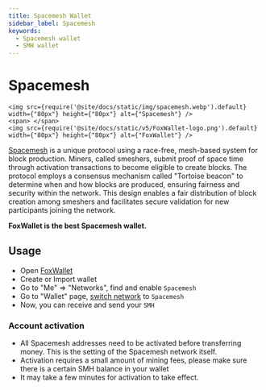 ```yaml
---
title: Spacemesh Wallet
sidebar_label: Spacemesh
keywords:
  - Spacemesh wallet
  - SMH wallet
---
```


# Spacemesh

```mdx-code-block
<img src={require('@site/docs/static/img/spacemesh.webp').default} width={"80px"} height={"80px"} alt={"Spacemesh"} />
<span> </span>
<img src={require('@site/docs/static/v5/FoxWallet-logo.png').default} width={"80px"} height={"80px"} alt={"FoxWallet"} />
```

[Spacemesh](https://spacemesh.io/) is a unique protocol using a race-free, mesh-based system for block production. Miners, called smeshers, submit proof of space time through activation transactions to become eligible to create blocks. The protocol employs a consensus mechanism called "Tortoise beacon" to determine when and how blocks are produced, ensuring fairness and security within the network. This design enables a fair distribution of block creation among smeshers and facilitates secure validation for new participants joining the network.  

**FoxWallet is the best Spacemesh wallet.**

## Usage
* Open [FoxWallet](https://foxwallet.com/download)
* Create or Import wallet
* Go to "Me" => "Networks", find and enable `Spacemesh` 
* Go to "Wallet" page, [switch network](https://hc.foxwallet.com/docs/basic/manage-funds#switch-networks) to `Spacemesh`
* Now, you can receive and send your `SMH`

### Account activation
- All Spacemesh addresses need to be activated before transferring money. This is the setting of the Spacemesh network itself.
- Activation requires a small amount of mining fees, please make sure there is a certain SMH balance in your wallet
- It may take a few minutes for activation to take effect.



